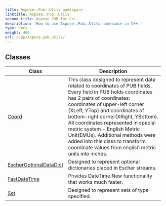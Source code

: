 ```yaml
---
title: Aspose::Pub::Utils namespace
linktitle: Aspose::Pub::Utils
second_title: Aspose.PUB for C++
description: 'How to use Aspose::Pub::Utils namespace in C++.'
type: docs
weight: 400
url: /cpp/aspose.pub.utils/
---
```




## Classes

| Class | Description |
| --- | --- |
| [Coord](./coord/) | This class designed to represent data related to coordinates of PUB fields. Every field in PUB holds coordinates has 2 pairs of coordinates: coordinates of upper-left corner (XLeft, YTop) and coordinates of bottom-right corner(XRight, YBottom). All coordinates represented in special metric system - English Metric Unit(EMUs). Additional methods were added into this class to transform coordinate values from english metric units into inches. |
| [EscherOptionalDataDict](./escheroptionaldatadict/) | Designed to represent optional dictionaries placed in Escher streams. |
| [FastDateTime](./fastdatetime/) | Privides DateTime.New functionality that works much faster. |
| [Set](./set/) | Designed to represent sets of type specified. |
